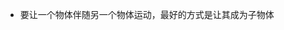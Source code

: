 <!--
 * @Author: 15868707168@163.com 15868707168@163.com
 * @Date: 2023-02-24 17:10:34
 * @LastEditors: 15868707168@163.com 15868707168@163.com
 * @LastEditTime: 2023-02-24 17:19:44
 * @FilePath: \UnityStudyNote\伴随移动.md
 * @Description: 这是默认设置,请设置`customMade`, 打开koroFileHeader查看配置 进行设置: https://github.com/OBKoro1/koro1FileHeader/wiki/%E9%85%8D%E7%BD%AE
-->
+ 要让一个物体伴随另一个物体运动，最好的方式是让其成为子物体